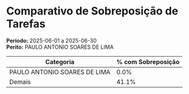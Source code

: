 # Comparativo de Sobreposição de Tarefas

**Período:** 2025-06-01 a 2025-06-30  
**Perito:** PAULO ANTONIO SOARES DE LIMA

| Categoria | % com Sobreposição |
|-----------|---------------------|
| PAULO ANTONIO SOARES DE LIMA | 0.0% |
| Demais    | 41.1% |

